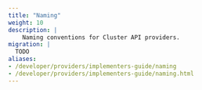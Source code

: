 ```yaml
---
title: "Naming"
weight: 10
description: |
    Naming conventions for Cluster API providers.
migration: |
  TODO
aliases:
- /developer/providers/implementers-guide/naming
- /developer/providers/implementers-guide/naming.html
---
```

